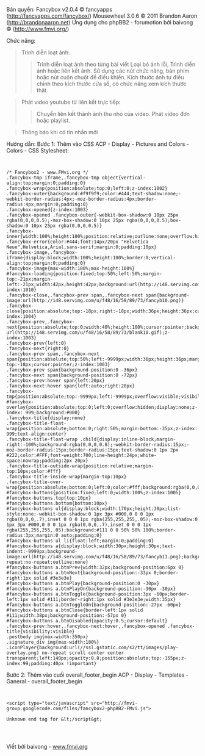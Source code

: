 Bản quyền:
Fancybox v2.0.4 © fancyapps (http://fancyapps.com/fancybox/)
Mousewheel 3.0.6 © 2011 Brandon Aaron (http://brandonaaron.net)
Ứng dụng cho phpBB2 - forumotion bởi baivong © (http://www.fmvi.org/)

Chức năng:

> Trình diễn loạt ảnh:
> > Trình diễn loạt ảnh theo từng bài viết
> > Loại bỏ ảnh lỗi,
> > Trình diễn ảnh hoặc liên kết ảnh.
> > Sử dụng các nút chức năng, bàn phím hoặc nút cuộn chuột để điều khiển.
> > Kích thước ảnh tự điều chỉnh theo kích thước cửa sổ, có chức năng xem kích thước thật.


> Phát video youtube từ liên kết trực tiếp:
> > Chuyển liên kết thành ảnh thu nhỏ của video.
> > Phát video đơn hoặc playlist.


> Thông báo khi có tin nhắn mới



Hướng dẫn:
Bước 1: Thêm vào CSS
ACP - Display - Pictures and Colors - Colors - CSS Stylesheet:

```


/* Fancybox2 - www.FMvi.org */
.fancybox-tmp iframe,.fancybox-tmp object{vertical-align:top;margin:0;padding:0}
.fancybox-wrap{position:absolute;top:0;left:0;z-index:1002}
.fancybox-outer{background:#f9f9f9;color:#444;text-shadow:none;-webkit-border-radius:4px;-moz-border-radius:4px;border-radius:4px;margin:0;padding:0}
.fancybox-opened{z-index:1003}
.fancybox-opened .fancybox-outer{-webkit-box-shadow:0 10px 25px rgba(0,0,0,0.5);-moz-box-shadow:0 10px 25px rgba(0,0,0,0.5);box-shadow:0 10px 25px rgba(0,0,0,0.5)}
.fancybox-inner{width:100%;height:100%;position:relative;outline:none;overflow:hidden;margin:0;padding:0}
.fancybox-error{color:#444;font:14px/20px "Helvetica Neue",Helvetica,Arial,sans-serif;margin:0;padding:10px}
.fancybox-image,.fancybox-iframe{display:block;width:100%;height:100%;border:0;vertical-align:top;margin:0;padding:0}
.fancybox-image{max-width:100%;max-height:100%}
#fancybox-loading{position:fixed;top:50%;left:50%;margin-top:-21px;margin-left:-21px;width:42px;height:42px;background:url(http://i48.servimg.com/u/f48/16/58/89/73/fancyb10.gif);opacity:0.8;cursor:pointer;z-index:1010}
.fancybox-close,.fancybox-prev span,.fancybox-next span{background-image:url(http://i48.servimg.com/u/f48/16/58/89/73/fancyb10.png)}
.fancybox-close{position:absolute;top:-18px;right:-18px;width:36px;height:36px;cursor:pointer;z-index:1004}
.fancybox-prev,.fancybox-next{position:absolute;top:0;width:40%;height:100%;cursor:pointer;background:transparent url(http://i48.servimg.com/u/f48/16/58/89/73/blank10.gif);z-index:1003}
.fancybox-prev{left:0}
.fancybox-next{right:0}
.fancybox-prev span,.fancybox-next span{position:absolute;top:50%;left:-9999px;width:36px;height:36px;margin-top:-18px;cursor:pointer;z-index:1003}
.fancybox-prev span{background-position:0 -36px}
.fancybox-next span{background-position:0 -72px}
.fancybox-prev:hover span{left:20px}
.fancybox-next:hover span{left:auto;right:20px}
.fancybox-tmp{position:absolute;top:-9999px;left:-9999px;overflow:visible;visibility:hidden;padding:0}
#fancybox-overlay{position:absolute;top:0;left:0;overflow:hidden;display:none;z-index: 999;background:#000}
.fancybox-title{display:none}
.fancybox-title-float-wrap{position:absolute;bottom:0;right:50%;margin-bottom:-35px;z-index: 999;text-align:center}
.fancybox-title-float-wrap .child{display:inline-block;margin-right:-100%;background:rgba(0,0,0,0.8);-webkit-border-radius:15px;-moz-border-radius:15px;border-radius:15px;text-shadow:0 1px 2px #222;color:#FFF;font-weight:700;line-height:24px;white-space:nowrap;padding:2px 20px}
.fancybox-title-outside-wrap{position:relative;margin-top:10px;color:#fff}
.fancybox-title-inside-wrap{margin-top:10px}
.fancybox-title-over-wrap{position:absolute;bottom:0;left:0;color:#fff;background:rgba(0,0,0,.8);padding:10px}
#fancybox-buttons{position:fixed;left:0;width:100%;z-index:1005}
#fancybox-buttons.top{top:10px}
#fancybox-buttons.bottom{bottom:10px}
#fancybox-buttons ul{display:block;width:170px;height:30px;list-style:none;-webkit-box-shadow:0 1px 3px #000,0 0 0 1px rgba(0,0,0,.7),inset 0 0 0 1px rgba(255,255,255,.05);-moz-box-shadow:0 1px 3px #000,0 0 0 1px rgba(0,0,0,.7),inset 0 0 0 1px rgba(255,255,255,.05);background:#111 0 0 50% 50% 100%;border-radius:3px;margin:0 auto;padding:0}
#fancybox-buttons ul li{float:left;margin:0;padding:0}
#fancybox-buttons a{display:block;width:30px;height:30px;text-indent:-9999px;background-image:url(http://i48.servimg.com/u/f48/16/58/89/73/fancyb11.png);background-repeat:no-repeat;outline:none}
#fancybox-buttons a.btnPrev{width:32px;background-position:6px 0}
#fancybox-buttons a.btnNext{background-position:-33px 0;border-right:1px solid #3e3e3e}
#fancybox-buttons a.btnPlay{background-position:0 -30px}
#fancybox-buttons a.btnPlayOn{background-position:-30px -30px}
#fancybox-buttons a.btnToggle{background-position:3px -60px;border-left:1px solid #111;border-right:1px solid #3e3e3e;width:35px}
#fancybox-buttons a.btnToggleOn{background-position:-27px -60px}
#fancybox-buttons a.btnClose{border-left:1px solid #111;width:38px;background-position:-57px 0}
#fancybox-buttons a.btnDisabled{opacity:0.5;cursor:default}
.fancybox-prev:hover,.fancybox-next:hover,.fancybox-opened .fancybox-title{visibility:visible}
.postbody img{max-width:350px}
.signature_div img{max-width:100%}
.iconPlayer{background:url(//ssl.gstatic.com/s2/tt/images/play-overlay.png) no-repeat scroll center center transparent;left:140px;opacity:0.8;position:absolute;top:-155px;z-index:99;padding:40px !important}

```

Bước 2: Thêm vào cuối overall\_footer\_begin
ACP - Display - Templates - Ganeral - overall\_footer\_begin

```


<script type="text/javascript" src="http://fmvi-group.googlecode.com/files/fancybox2-phpBB2-FMvi.js">

Unknown end tag for &lt;/script&gt;




```
Viết bởi baivong - www.fmvi.org